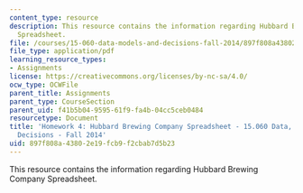 ```yaml
---
content_type: resource
description: This resource contains the information regarding Hubbard Brewing Company
  Spreadsheet.
file: /courses/15-060-data-models-and-decisions-fall-2014/897f808a43802e19fcb9f2cbab7d5b23_MIT15_060F14_HW4-HBC.pdf
file_type: application/pdf
learning_resource_types:
- Assignments
license: https://creativecommons.org/licenses/by-nc-sa/4.0/
ocw_type: OCWFile
parent_title: Assignments
parent_type: CourseSection
parent_uid: f41b5b04-9595-61f9-fa4b-04cc5ceb0484
resourcetype: Document
title: 'Homework 4: Hubbard Brewing Company Spreadsheet - 15.060 Data, Models, and
  Decisions - Fall 2014'
uid: 897f808a-4380-2e19-fcb9-f2cbab7d5b23
---
```

This resource contains the information regarding Hubbard Brewing Company Spreadsheet.